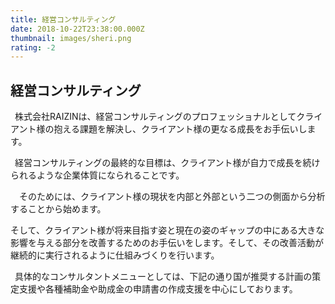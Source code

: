```yaml
---
title: 経営コンサルティング
date: 2018-10-22T23:38:00.000Z
thumbnail: images/sheri.png
rating: -2
---
```

経営コンサルティング
---

&ensp;株式会社RAIZINは、経営コンサルティングのプロフェッショナルとしてクライアント様の抱える課題を解決し、クライアント様の更なる成長をお手伝いします。

&ensp;経営コンサルティングの最終的な目標は、クライアント様が自力で成長を続けられるような企業体質になられることです。

&ensp;&ensp;そのためには、クライアント様の現状を内部と外部という二つの側面から分析することから始めます。

そして、クライアント様が将来目指す姿と現在の姿のギャップの中にある大きな影響を与える部分を改善するためのお手伝いをします。そして、その改善活動が継続的に実行されるように仕組みづくりを行います。

&ensp;具体的なコンサルタントメニューとしては、下記の通り国が推奨する計画の策定支援や各種補助金や助成金の申請書の作成支援を中心にしております。